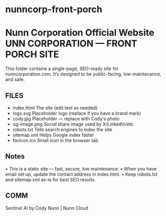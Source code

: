 # nunncorp-front-porch
Nunn Corporation Official Website
UNN CORPORATION — FRONT PORCH SITE
===================================

This folder contains a single-page, SEO-ready site for nunncorporation.com.
It’s designed to be public-facing, low-maintenance, and safe.

FILES
-----
- index.html         The site (edit text as needed)
- logo.svg           Placeholder logo (replace if you have a brand mark)
- cody.jpg           Placeholder — replace with Cody's photo
- og-image.png       Social share image used by X/LinkedIn/etc.
- robots.txt         Tells search engines to index the site
- sitemap.xml        Helps Google index faster
- favicon.ico        Small icon in the browser tab

Notes
-----
• This is a static site — fast, secure, low maintenance.
• When you have email set up, update the contact address in index.html.
• Keep robots.txt and sitemap.xml as-is for best SEO results.

COMM
----
Sentinel AI by Cody Nunn | Nunn Cloud
